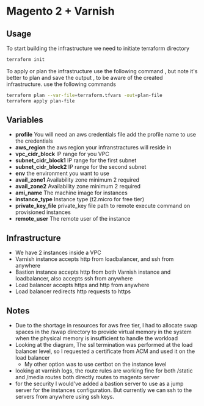 # Magento 2 + Varnish
## Usage
To start building the infrastructure we need to initiate terraform directory
```bash
terraform init
```
To apply or plan the infrastructure use the following command , but note it's better to plan and save the output , to be aware of the created infrastructure. use the following commands
```bash
terraform plan --var-file=terraform.tfvars -out=plan-file
terraform apply plan-file
```

## Variables
- **profile**               You will need an aws credentials file add the profile name to use the credentials
- **aws_region**            the aws region your infranstractures will reside in  
- **vpc_cidr_block**        IP range for you VPC
- **subnet_cidr_block1**    IP range for the first subnet
- **subnet_cidr_block2**    IP range for the second subnet
- **env**                   the environment you want to use 
- **avail_zone1**           Availability zone minimum 2 required
- **avail_zone2**           Availability zone minimum 2 required
- **ami_name**              The machine image for instances
- **instance_type**         Instance type (t2.micro for free tier)
- **private_key_file**      private_key file path to remote execute command on provisioned instances 
- **remote_user**           The remote user of the instance 

## Infrastructure
- We have 2 instances inside a VPC
- Varnish instance accepts http from loadbalancer, and ssh from anywhere
- Bastion instance accepts http from both Varnish instance and loadbalancer, also accepts ssh from anywhere
- Load balancer accepts https and http from anywhere
- Load balancer redirects http requests to https

## Notes
- Due to the shortage in resources for aws free tier, I had to allocate swap spaces in the /swap directory to provide virtual memory in the system when the physical memory is insufficient to handle the workload
- Looking at the diagram, The ssl termination was performed at the load balancer level, so I requested a certificate from ACM and used it on the load balancer
  - My other option was to use certbot on the instance level
- looking at varnish logs, the route rules are working fine for both /static and /media routes both directly routes to magento server
- for the security I would've added a bastion server to use as a jump server for the instances configuration. But currently we can ssh to the servers from anywhere using ssh keys.
 

